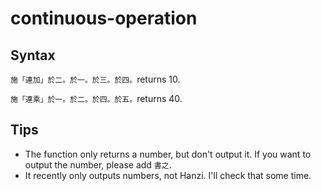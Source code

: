# continuous-operation
## Syntax
```施「連加」於二。於一。於三。於四。```returns 10.

```施「連乘」於一。於二。於四。於五。```returns 40.
## Tips
- The function only returns a number, but don't output it. If you want to output the number, please add `書之`.
- It recently only outputs numbers, not Hanzi. I'll check that some time.
